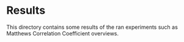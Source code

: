 # Results

This directory contains some results of the ran experiments such as Matthews Correlation Coefficient overviews.